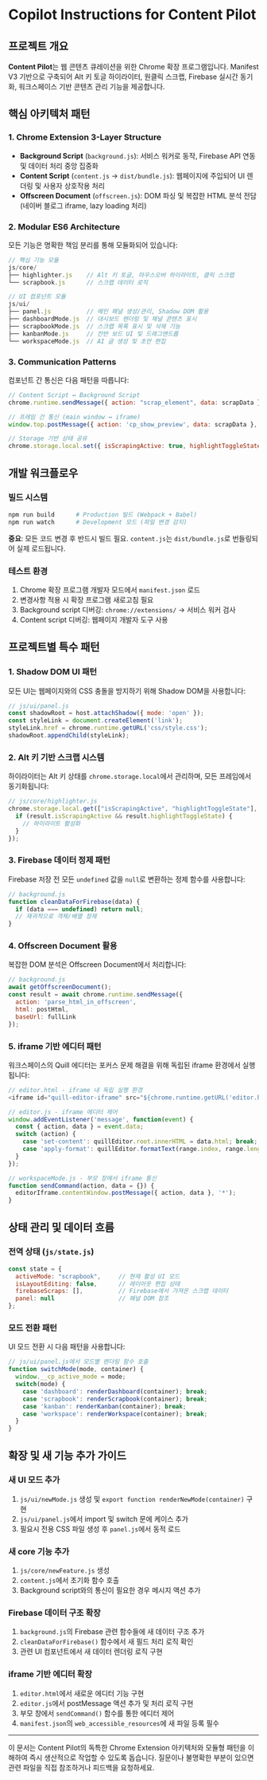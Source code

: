 # Copilot Instructions for Content Pilot

## 프로젝트 개요

**Content Pilot**는 웹 콘텐츠 큐레이션을 위한 Chrome 확장 프로그램입니다. Manifest V3 기반으로 구축되어 Alt 키 토글 하이라이터, 원클릭 스크랩, Firebase 실시간 동기화, 워크스페이스 기반 콘텐츠 관리 기능을 제공합니다.

## 핵심 아키텍처 패턴

### 1. Chrome Extension 3-Layer Structure
- **Background Script** (`background.js`): 서비스 워커로 동작, Firebase API 연동 및 데이터 처리 중앙 집중화
- **Content Script** (`content.js` → `dist/bundle.js`): 웹페이지에 주입되어 UI 렌더링 및 사용자 상호작용 처리
- **Offscreen Document** (`offscreen.js`): DOM 파싱 및 복잡한 HTML 분석 전담 (네이버 블로그 iframe, lazy loading 처리)

### 2. Modular ES6 Architecture
모든 기능은 명확한 책임 분리를 통해 모듈화되어 있습니다:

```javascript
// 핵심 기능 모듈
js/core/
├── highlighter.js    // Alt 키 토글, 마우스오버 하이라이트, 클릭 스크랩
└── scrapbook.js      // 스크랩 데이터 로직

// UI 컴포넌트 모듈  
js/ui/
├── panel.js          // 메인 패널 생성/관리, Shadow DOM 활용
├── dashboardMode.js  // 대시보드 렌더링 및 채널 콘텐츠 표시
├── scrapbookMode.js  // 스크랩 목록 표시 및 삭제 기능
├── kanbanMode.js     // 칸반 보드 UI 및 드래그앤드롭
└── workspaceMode.js  // AI 글 생성 및 초안 편집
```

### 3. Communication Patterns
컴포넌트 간 통신은 다음 패턴을 따릅니다:

```javascript
// Content Script ↔ Background Script
chrome.runtime.sendMessage({ action: "scrap_element", data: scrapData }, callback);

// 프레임 간 통신 (main window ↔ iframe)
window.top.postMessage({ action: 'cp_show_preview', data: scrapData }, '*');

// Storage 기반 상태 공유
chrome.storage.local.set({ isScrapingActive: true, highlightToggleState: false });
```

## 개발 워크플로우

### 빌드 시스템
```bash
npm run build      # Production 빌드 (Webpack + Babel)
npm run watch      # Development 모드 (파일 변경 감지)
```

**중요**: 모든 코드 변경 후 반드시 빌드 필요. `content.js`는 `dist/bundle.js`로 번들링되어 실제 로드됩니다.

### 테스트 환경
1. Chrome 확장 프로그램 개발자 모드에서 `manifest.json` 로드
2. 변경사항 적용 시 확장 프로그램 새로고침 필요
3. Background script 디버깅: `chrome://extensions/` → 서비스 워커 검사
4. Content script 디버깅: 웹페이지 개발자 도구 사용

## 프로젝트별 특수 패턴

### 1. Shadow DOM UI 패턴
모든 UI는 웹페이지와의 CSS 충돌을 방지하기 위해 Shadow DOM을 사용합니다:

```javascript
// js/ui/panel.js
const shadowRoot = host.attachShadow({ mode: 'open' });
const styleLink = document.createElement('link');
styleLink.href = chrome.runtime.getURL('css/style.css');
shadowRoot.appendChild(styleLink);
```

### 2. Alt 키 기반 스크랩 시스템
하이라이터는 Alt 키 상태를 `chrome.storage.local`에서 관리하며, 모든 프레임에서 동기화됩니다:

```javascript
// js/core/highlighter.js
chrome.storage.local.get(["isScrapingActive", "highlightToggleState"], function (result) {
  if (result.isScrapingActive && result.highlightToggleState) {
    // 하이라이트 활성화
  }
});
```

### 3. Firebase 데이터 정제 패턴
Firebase 저장 전 모든 `undefined` 값을 `null`로 변환하는 정제 함수를 사용합니다:

```javascript
// background.js
function cleanDataForFirebase(data) {
  if (data === undefined) return null;
  // 재귀적으로 객체/배열 정제
}
```

### 4. Offscreen Document 활용
복잡한 DOM 분석은 Offscreen Document에서 처리합니다:

```javascript
// background.js
await getOffscreenDocument();
const result = await chrome.runtime.sendMessage({ 
  action: 'parse_html_in_offscreen', 
  html: postHtml, 
  baseUrl: fullLink 
});
```

### 5. iframe 기반 에디터 패턴
워크스페이스의 Quill 에디터는 포커스 문제 해결을 위해 독립된 iframe 환경에서 실행됩니다:

```javascript
// editor.html - iframe 내 독립 실행 환경
<iframe id="quill-editor-iframe" src="${chrome.runtime.getURL('editor.html')}">

// editor.js - iframe 에디터 제어
window.addEventListener('message', function(event) {
  const { action, data } = event.data;
  switch (action) {
    case 'set-content': quillEditor.root.innerHTML = data.html; break;
    case 'apply-format': quillEditor.formatText(range.index, range.length, data.format, data.value); break;
  }
});

// workspaceMode.js - 부모 창에서 iframe 통신
function sendCommand(action, data = {}) {
  editorIframe.contentWindow.postMessage({ action, data }, '*');
}
```

## 상태 관리 및 데이터 흐름

### 전역 상태 (`js/state.js`)
```javascript
const state = {
  activeMode: "scrapbook",     // 현재 활성 UI 모드
  isLayoutEditing: false,      // 레이아웃 편집 상태
  firebaseScraps: [],          // Firebase에서 가져온 스크랩 데이터
  panel: null                  // 패널 DOM 참조
};
```

### 모드 전환 패턴
UI 모드 전환 시 다음 패턴을 사용합니다:

```javascript
// js/ui/panel.js에서 모드별 렌더링 함수 호출
function switchMode(mode, container) {
  window.__cp_active_mode = mode;
  switch(mode) {
    case 'dashboard': renderDashboard(container); break;
    case 'scrapbook': renderScrapbook(container); break;
    case 'kanban': renderKanban(container); break;
    case 'workspace': renderWorkspace(container); break;
  }
}
```

## 확장 및 새 기능 추가 가이드

### 새 UI 모드 추가
1. `js/ui/newMode.js` 생성 및 `export function renderNewMode(container)` 구현
2. `js/ui/panel.js`에서 import 및 switch 문에 케이스 추가
3. 필요시 전용 CSS 파일 생성 후 `panel.js`에서 동적 로드

### 새 core 기능 추가
1. `js/core/newFeature.js` 생성
2. `content.js`에서 초기화 함수 호출
3. Background script와의 통신이 필요한 경우 메시지 액션 추가

### Firebase 데이터 구조 확장
1. `background.js`의 Firebase 관련 함수들에 새 데이터 구조 추가
2. `cleanDataForFirebase()` 함수에서 새 필드 처리 로직 확인
3. 관련 UI 컴포넌트에서 새 데이터 렌더링 로직 구현

### iframe 기반 에디터 확장
1. `editor.html`에서 새로운 에디터 기능 구현
2. `editor.js`에서 postMessage 액션 추가 및 처리 로직 구현
3. 부모 창에서 `sendCommand()` 함수를 통한 에디터 제어
4. `manifest.json`의 `web_accessible_resources`에 새 파일 등록 필수

---

이 문서는 Content Pilot의 독특한 Chrome Extension 아키텍처와 모듈형 패턴을 이해하여 즉시 생산적으로 작업할 수 있도록 돕습니다. 질문이나 불명확한 부분이 있으면 관련 파일을 직접 참조하거나 피드백을 요청하세요.
